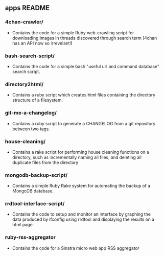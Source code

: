 ## apps README

### 4chan-crawler/ 
- Contains the code for a simple Ruby web-crawling script for downloading images in threads discovered through search term (4chan has an API now so irrevelant!)

### bash-search-script/
- Contains the code for a simple bash "useful url and command database" search script.

### directory2html/
- Contains a ruby script which creates html files containing the directory structure of a filesystem.

### git-me-a-changelog/
- Contains a ruby script to generate a CHANGELOG from a git repository between two tags.

### house-cleaning/
- Contains a rake script for performing house cleaning functions on a directory, such as incrementally naming all files, and deleting all duplicate files from the directory

### mongodb-backup-script/
- Contains a simple Ruby Rake system for automating the backup of a MongoDB database.

### rrdtool-interface-script/
- Contains the code to setup and monitor an interface by graphing the data produced by ifconfig using rrdtool and displaying the results on a html page.

### ruby-rss-aggregator
- Contains the code for a Sinatra micro web app RSS aggregator

